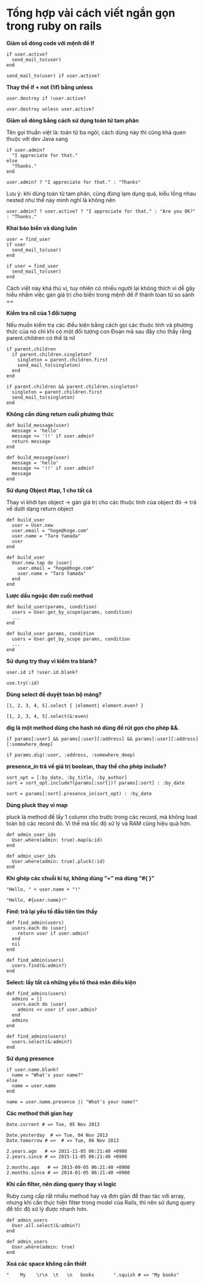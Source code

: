 <h1 class="center"> Tổng hợp vài cách viết ngắn gọn trong ruby on rails</h1>

<strong>Giảm số dòng code với mệnh đề If</strong>

```
if user.active?
  send_mail_to(user)
end
```
```
send_mail_to(user) if user.active?
```

<strong>Thay thế if + not (!if) bằng unless</strong>

```
user.destroy if !user.active?
```
```
user.destroy unless user.active?
```

<strong>Giảm số dòng bằng cách sử dụng toán tử tam phân</strong>

Tên gọi thuần việt là: toán tử ba ngôi, cách dùng này thì cũng khá quen thuộc với dev Java sang

```
if user.admin?
  "I appreciate for that."
else
  "Thanks."
end
```

```
user.admin? ? "I appreciate for that." : "Thanks"
```
Lưu ý: khi dùng toán tử tam phân, cũng đừng lạm dụng quá, kiểu lồng nhau nested như thế này mình nghĩ là không nên

```
user.admin? ? user.active? ? "I appreciate for that." : "Are you OK?" : "Thanks."
```

<strong>Khai báo biến và dùng luôn</strong>

```
user = find_user
if user
  send_mail_to(user)
end
```

```
if user = find_user
  send_mail_to(user)
end
```

Cách viết này khá thú vị, tuy nhiên có nhiều người lại không thích vì dễ gây hiểu nhầm việc gán giá trị cho biến trong mệnh đề if thành toán tử so sánh ==

<strong>Kiểm tra nil của 1 đổi tượng</strong>

Nếu muốn kiểm tra các điều kiện bằng cách gọi các thuộc tính và phương thức của nó chỉ khi có một đối tượng con Đoạn mã sau đây cho thấy rằng parent.children có thể là nil

```
if parent.children
  if parent.children.singleton?
    singleton = parent.children.first
    send_mail_to(singleton)
  end
end
```
```
if parent.children && parent.children.singleton?
  singleton = parent.children.first
  send_mail_to(singleton)
end
```
<strong>Không cần dùng return cuối phương thức</strong>

```
def build_message(user)
  message = 'hello'
  message += '!!' if user.admin?
  return message
end
```

```
def build_message(user)
  message = 'hello'
  message += '!!' if user.admin?
  message
end
```

<strong>Sử dụng Object #tap, 1 cho tất cả</strong>

Thay vì khởi tạo object -> gán giá trị cho các thuộc tính của object đó -> trả về dưới dạng return object

```
def build_user
  user = User.new
  user.email = "hoge@hoge.com"
  user.name = "Taro Yamada"
  user
end
```
```
def build_user
  User.new.tap do |user|
    user.email = "hoge@hoge.com"
    user.name = "Taro Yamada"
  end
end
```

<strong>Lược dấu ngoặc đơn cuối method</strong>

```
def build_user(params, condition)
  users = User.get_by_scope(params, condition)
  ...
end
```
```
def build_user params, condition
  users = User.get_by_scope params, condition
  ...
end
```

<strong>Sử dụng try thay vì kiểm tra blank?</strong>

```
user.id if !user.id.blank?
```
```
use.try(:id)
```

<strong>Dùng select để duyệt toàn bộ mảng?</strong>

```
[1, 2, 3, 4, 5].select { |element| element.even? }
```

```
[1, 2, 3, 4, 5].select(&:even)
```

<strong>dig là một method dùng cho hash nó dùng để rút gọn cho phép &&.</strong>

```
if params[:user] && params[:user][:address] && params[:user][:address][:somewhere_deep]
```

```
if params.dig(:user, :address, :somewhere_deep)
```
<strong>presence_in trả về giá trị boolean, thay thế cho phép include?</strong>

```
sort_opt = [:by_date, :by_title, :by_author]
sort = sort_opt.include?(params[:sort])? params[:sort] : :by_date
```

```
sort = params[:sort].presence_in(sort_opt) : :by_date
```

<strong>Dùng pluck thay vì map</strong>

pluck là method để lấy 1 column cho trước trong các record, mà không load toàn bộ các record đó. Vì thế mà tốc độ xử lý và RAM cũng hiệu quả hơn.

```
def admin_user_ids
  User.where(admin: true).map(&:id)
end
```

```
def admin_user_ids
  User.where(admin: true).pluck(:id)
end
```

<strong>Khi ghép các chuỗi kí tự, không dùng “+” mà dùng “#{ }”</strong>

```
"Hello, " + user.name + "!"
```

```
"Hello, #{user.name}!"
```

<strong>Find: trả lại yếu tố đầu tiên tìm thấy</strong>

```
def find_admin(users)
  users.each do |user|
    return user if user.admin?
  end
  nil
end
```

```
def find_admin(users)
  users.find(&:admin?)
end
```

<strong>Select: lấy tất cả những yếu tố thoả mãn điều kiện</strong>

```
def find_admins(users)
  admins = []
  users.each do |user|
    admins << user if user.admin?
  end
  admins
end
```

```
def find_admins(users)
  users.select(&:admin?)
end
```

<strong>Sử dụng presence</strong>

```
if user.name.blank?
  name = "What's your name?"
else
  name = user.name
end
```

```
name = user.name.presence || "What's your name?"
```

<strong>Các method thời gian hay</strong>

```
Date.current # => Tue, 05 Nov 2013

Date.yesterday  # => Tue, 04 Nov 2013
Date.tomorrow # =>  # => Tue, 06 Nov 2013

2.years.ago   # => 2011-11-05 06:21:40 +0900
2.years.since # => 2015-11-05 06:21:40 +0900

2.months.ago   # => 2013-09-05 06:21:40 +0900
2.months.since # => 2014-01-05 06:21:40 +0900
```

<strong>Khi cần filter, nên dùng query thay vì logic</strong>

Ruby cung cấp rất nhiều method hay và đơn giản để thao tác với array, nhưng khi cần thực hiện filter trong model của Rails, thì nên sử dụng query để tốc độ xử lý được nhanh hơn.

```
def admin_users
  User.all.select(&:admin?)
end
```

```
def admin_users
  User.where(admin: true)
end
```

<strong>Xoá các space không cần thiết</strong>

```
"    My    \r\n  \t   \n   books       ".squish # => "My books"
```